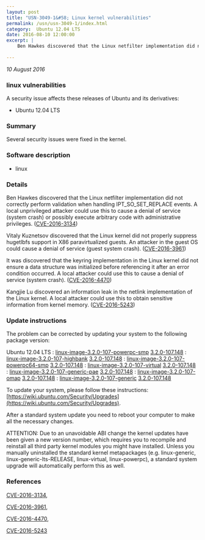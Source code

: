 ```yaml
---
layout: post
title: "USN-3049-1&#58; Linux kernel vulnerabilities"
permalink: /usn/usn-3049-1/index.html
category:  Ubuntu 12.04 LTS
date: 2016-08-10 12:00:00
excerpt: |
    Ben Hawkes discovered that the Linux netfilter implementation did not correctly perform validation when handling IPT_SO_SET_REPLACE events. A local unprivileged attacker could use this to cause a denial of service (system crash) or possibly execute arbitrary code with administrative privileges. ([CVE-2016-3134](http://people.ubuntu.com/~ubuntu-security/cve/CVE-2016-3134))
    
--- 
```

 
 

*10 August 2016*

### linux vulnerabilities

A security issue affects these releases of Ubuntu and its derivatives:

* Ubuntu 12.04 LTS

### Summary

Several security issues were fixed in the kernel. 

### Software description

* linux 

### Details

Ben Hawkes discovered that the Linux netfilter implementation did not correctly perform validation when handling IPT_SO_SET_REPLACE events. A local unprivileged attacker could use this to cause a denial of service (system crash) or possibly execute arbitrary code with administrative privileges. ([CVE-2016-3134](http://people.ubuntu.com/~ubuntu-security/cve/CVE-2016-3134))

Vitaly Kuznetsov discovered that the Linux kernel did not properly suppress hugetlbfs support in X86 paravirtualized guests. An attacker in the guest OS could cause a denial of service (guest system crash). ([CVE-2016-3961](http://people.ubuntu.com/~ubuntu-security/cve/CVE-2016-3961))

It was discovered that the keyring implementation in the Linux kernel did not ensure a data structure was initialized before referencing it after an error condition occurred. A local attacker could use this to cause a denial of service (system crash). ([CVE-2016-4470](http://people.ubuntu.com/~ubuntu-security/cve/CVE-2016-4470))

Kangjie Lu discovered an information leak in the netlink implementation of the Linux kernel. A local attacker could use this to obtain sensitive information from kernel memory. ([CVE-2016-5243](http://people.ubuntu.com/~ubuntu-security/cve/CVE-2016-5243)) 

### Update instructions

The problem can be corrected by updating your system to the following package version:

Ubuntu 12.04 LTS
 : [linux-image-3.2.0-107-powerpc-smp](https://launchpad.net/ubuntu/+source/linux) <span> [3.2.0-107.148](https://launchpad.net/ubuntu/+source/linux/3.2.0-107.148) </span> 
 : [linux-image-3.2.0-107-highbank](https://launchpad.net/ubuntu/+source/linux) <span> [3.2.0-107.148](https://launchpad.net/ubuntu/+source/linux/3.2.0-107.148) </span> 
 : [linux-image-3.2.0-107-powerpc64-smp](https://launchpad.net/ubuntu/+source/linux) <span> [3.2.0-107.148](https://launchpad.net/ubuntu/+source/linux/3.2.0-107.148) </span> 
 : [linux-image-3.2.0-107-virtual](https://launchpad.net/ubuntu/+source/linux) <span> [3.2.0-107.148](https://launchpad.net/ubuntu/+source/linux/3.2.0-107.148) </span> 
 : [linux-image-3.2.0-107-generic-pae](https://launchpad.net/ubuntu/+source/linux) <span> [3.2.0-107.148](https://launchpad.net/ubuntu/+source/linux/3.2.0-107.148) </span> 
 : [linux-image-3.2.0-107-omap](https://launchpad.net/ubuntu/+source/linux) <span> [3.2.0-107.148](https://launchpad.net/ubuntu/+source/linux/3.2.0-107.148) </span> 
 : [linux-image-3.2.0-107-generic](https://launchpad.net/ubuntu/+source/linux) <span> [3.2.0-107.148](https://launchpad.net/ubuntu/+source/linux/3.2.0-107.148) </span> 

To update your system, please follow these instructions: [https://wiki.ubuntu.com/Security/Upgrades](https://wiki.ubuntu.com/Security/Upgrades).

After a standard system update you need to reboot your computer to make all the necessary changes.

ATTENTION: Due to an unavoidable ABI change the kernel updates have been given a new version number, which requires you to recompile and reinstall all third party kernel modules you might have installed. Unless you manually uninstalled the standard kernel metapackages (e.g. linux-generic, linux-generic-lts-RELEASE, linux-virtual, linux-powerpc), a standard system upgrade will automatically perform this as well. 

### References

 
 [CVE-2016-3134](http://people.ubuntu.com/~ubuntu-security/cve/CVE-2016-3134), 

 [CVE-2016-3961](http://people.ubuntu.com/~ubuntu-security/cve/CVE-2016-3961), 

 [CVE-2016-4470](http://people.ubuntu.com/~ubuntu-security/cve/CVE-2016-4470), 

 [CVE-2016-5243](http://people.ubuntu.com/~ubuntu-security/cve/CVE-2016-5243)
 

